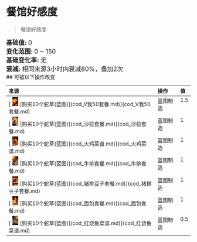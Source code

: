 # 餐馆好感度  
> 餐馆好感度  
  
<div style="font-size:1.2em"><b>基础值: </b> 0 </div>  
<div style="font-size:1.2em"><b>变化范围: </b> 0 ~ 150 </div>  
<div style="font-size:1.2em"><b>基础变化率: </b> 无 </div>  
<div style="font-size:1.2em"><b>衰减: </b>相同来源<font data-toggle="tooltip" data-placement="top" title="12TP">3小时</font>内衰减80%，叠加2次 </div>  
## 可被以下操作改变  
<table class="table table-bordered" data-toggle="table"  ><thead style=""><tr ><th  style="text-align:left;vertical-align:top;"  >来源</th><th  style="text-align:left;vertical-align:top;"  >操作</th><th  style="text-align:left;vertical-align:top;"  data-sortable="true"  >值</th></tr></thead><tr ><td  style="text-align:left;vertical-align:top;"  >[<div style="width:25px;display:inline-block;text-align:center"><img decoding="async" src="Sprite/cod/al_炸鸡薯条.png" href="a.md" style="max-width:25px;max-height:25px;"></div>[购买10个蛇草(蓝图)](cod_V我50套餐.md)](cod_V我50套餐.md)</td><td  style="text-align:left;vertical-align:top;"  >蓝图制造</td><td  style="text-align:left;vertical-align:top;"  >1.5</td></tr><tr ><td  style="text-align:left;vertical-align:top;"  >[<div style="width:25px;display:inline-block;text-align:center"><img decoding="async" src="Sprite/cod/al_蔬菜沙拉.png" href="a.md" style="max-width:25px;max-height:25px;"></div>[购买10个蛇草(蓝图)](cod_沙拉套餐.md)](cod_沙拉套餐.md)</td><td  style="text-align:left;vertical-align:top;"  >蓝图制造</td><td  style="text-align:left;vertical-align:top;"  >1</td></tr><tr ><td  style="text-align:left;vertical-align:top;"  >[<div style="width:25px;display:inline-block;text-align:center"><img decoding="async" src="Sprite/cod/al_感恩节套餐.png" href="a.md" style="max-width:25px;max-height:25px;"></div>[购买10个蛇草(蓝图)](cod_火鸡菜谱.md)](cod_火鸡菜谱.md)</td><td  style="text-align:left;vertical-align:top;"  >蓝图制造</td><td  style="text-align:left;vertical-align:top;"  >1</td></tr><tr ><td  style="text-align:left;vertical-align:top;"  >[<div style="width:25px;display:inline-block;text-align:center"><img decoding="async" src="Sprite/cod/al_牛排.png" href="a.md" style="max-width:25px;max-height:25px;"></div>[购买10个蛇草(蓝图)](cod_牛排套餐.md)](cod_牛排套餐.md)</td><td  style="text-align:left;vertical-align:top;"  >蓝图制造</td><td  style="text-align:left;vertical-align:top;"  >1</td></tr><tr ><td  style="text-align:left;vertical-align:top;"  >[<div style="width:25px;display:inline-block;text-align:center"><img decoding="async" src="Sprite/cod/al_猪排豆子.png" href="a.md" style="max-width:25px;max-height:25px;"></div>[购买10个蛇草(蓝图)](cod_猪排豆子套餐.md)](cod_猪排豆子套餐.md)</td><td  style="text-align:left;vertical-align:top;"  >蓝图制造</td><td  style="text-align:left;vertical-align:top;"  >1</td></tr><tr ><td  style="text-align:left;vertical-align:top;"  >[<div style="width:25px;display:inline-block;text-align:center"><img decoding="async" src="Sprite/cod/al_奶油夹心面包.png" href="a.md" style="max-width:25px;max-height:25px;"></div>[购买10个蛇草(蓝图)](cod_面包套餐.md)](cod_面包套餐.md)</td><td  style="text-align:left;vertical-align:top;"  >蓝图制造</td><td  style="text-align:left;vertical-align:top;"  >1</td></tr><tr ><td  style="text-align:left;vertical-align:top;"  >[<div style="width:25px;display:inline-block;text-align:center"><img decoding="async" src="Sprite/cod/al_红烧鱼.png" href="a.md" style="max-width:25px;max-height:25px;"></div>[购买10个蛇草(蓝图)](cod_红烧鱼菜谱.md)](cod_红烧鱼菜谱.md)</td><td  style="text-align:left;vertical-align:top;"  >蓝图制造</td><td  style="text-align:left;vertical-align:top;"  >0.5</td></tr></tbody></table>  
  


<script>document.title="餐馆好感度 - 卡牌生存百科 Card Survival Wiki";</script>
